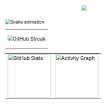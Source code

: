 # <p align="center"><img src="images/welcome-text.png"></p>

![Snake animation](https://github.com/LyingOnCables/LyingOnCablese/blob/output/github-contribution-grid-snake-dark.svg)

<div align="center">
<table>
<tr>
<td>

[![GitHub Streak](https://streak-stats.demolab.com?user=LyingOnCables&theme=catppuccin-macchiato&hide_border=true)](https://git.io/streak-stats)

</td>
</tr>
</table>
</div>

<div align="center">
<table>
<tr>
<td><a href="#--------"><img height="137px" align="center" alt="GitHub Stats" src="https://github-readme-stats.vercel.app/api?username=LyingOnCables&hide_title=true&hide_rank=false&show_icons=true&include_all_commits=true&count_private=true&disable_animations=false&locale=en&hide_border=true&order=1&bg_color=24273a&text_color=cad3f5&icon_color=c6a0f6&title_color=8bd5ca"/></a></td>
<td><a href="#--------"><img height="137px" align="center" alt="Activity Graph" src="https://github-readme-activity-graph.vercel.app/graph?username=LyingOnCables&radius=16&area=true&order=5&hide_border=true&hide_title=true&bg_color=24273a&text_color=cad3f5&icon_color=c6a0f6&title_color=8bd5ca"/></a></td>
</tr>
</table>
</div>

